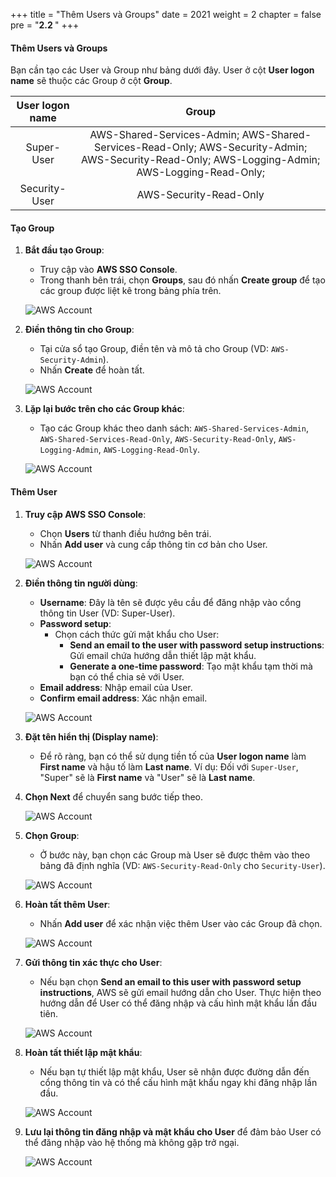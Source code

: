 +++
title = "Thêm Users và Groups"
date = 2021
weight = 2
chapter = false
pre = "<b>2.2 </b>"
+++

#### Thêm Users và Groups

Bạn cần tạo các User và Group như bảng dưới đây. User ở cột **User logon name** sẽ thuộc các Group ở cột **Group**.

| User logon name | Group |
|:---------------:|:-----:|
| Super-User      | AWS-Shared-Services-Admin; AWS-Shared-Services-Read-Only; AWS-Security-Admin; AWS-Security-Read-Only; AWS-Logging-Admin; AWS-Logging-Read-Only; |
| Security-User   | AWS-Security-Read-Only |

#### Tạo Group

1. **Bắt đầu tạo Group**:
   - Truy cập vào **AWS SSO Console**.
   - Trong thanh bên trái, chọn **Groups**, sau đó nhấn **Create group** để tạo các group được liệt kê trong bảng phía trên.

   ![AWS Account](/images/6/0001.png?featherlight=false&width=90pc)

2. **Điền thông tin cho Group**:
   - Tại cửa sổ tạo Group, điền tên và mô tả cho Group (VD: `AWS-Security-Admin`).
   - Nhấn **Create** để hoàn tất.

   ![AWS Account](/images/6/0002.png?featherlight=false&width=90pc)

3. **Lặp lại bước trên cho các Group khác**:
   - Tạo các Group khác theo danh sách: `AWS-Shared-Services-Admin`, `AWS-Shared-Services-Read-Only`, `AWS-Security-Read-Only`, `AWS-Logging-Admin`, `AWS-Logging-Read-Only`.

   ![AWS Account](/images/6/0003.png?featherlight=false&width=90pc)

#### Thêm User

1. **Truy cập AWS SSO Console**:
   - Chọn **Users** từ thanh điều hướng bên trái.
   - Nhấn **Add user** và cung cấp thông tin cơ bản cho User.

   ![AWS Account](/images/5/0001.png?featherlight=false&width=90pc)

2. **Điền thông tin người dùng**:
   - **Username**: Đây là tên sẽ được yêu cầu để đăng nhập vào cổng thông tin User (VD: Super-User).
   - **Password setup**:
     - Chọn cách thức gửi mật khẩu cho User:
       - **Send an email to the user with password setup instructions**: Gửi email chứa hướng dẫn thiết lập mật khẩu.
       - **Generate a one-time password**: Tạo mật khẩu tạm thời mà bạn có thể chia sẻ với User.
   - **Email address**: Nhập email của User.
   - **Confirm email address**: Xác nhận email.

   ![AWS Account](/images/5/0002.png?featherlight=false&width=90pc)

3. **Đặt tên hiển thị (Display name)**:
   - Để rõ ràng, bạn có thể sử dụng tiền tố của **User logon name** làm **First name** và hậu tố làm **Last name**. Ví dụ: Đối với `Super-User`, "Super" sẽ là **First name** và "User" sẽ là **Last name**.

4. **Chọn Next** để chuyển sang bước tiếp theo.

   ![AWS Account](/images/5/0003.png?featherlight=false&width=90pc)

5. **Chọn Group**:
   - Ở bước này, bạn chọn các Group mà User sẽ được thêm vào theo bảng đã định nghĩa (VD: `AWS-Security-Read-Only` cho `Security-User`).

   ![AWS Account](/images/5/0004.png?featherlight=false&width=90pc)

6. **Hoàn tất thêm User**:
   - Nhấn **Add user** để xác nhận việc thêm User vào các Group đã chọn.

   ![AWS Account](/images/5/0005.png?featherlight=false&width=90pc)

7. **Gửi thông tin xác thực cho User**:
   - Nếu bạn chọn **Send an email to this user with password setup instructions**, AWS sẽ gửi email hướng dẫn cho User. Thực hiện theo hướng dẫn để User có thể đăng nhập và cấu hình mật khẩu lần đầu tiên.

   ![AWS Account](/images/5/0007.png?featherlight=false&width=90pc)

8. **Hoàn tất thiết lập mật khẩu**:
   - Nếu bạn tự thiết lập mật khẩu, User sẽ nhận được đường dẫn đến cổng thông tin và có thể cấu hình mật khẩu ngay khi đăng nhập lần đầu.

   ![AWS Account](/images/5/00010.png?featherlight=false&width=90pc)

9. **Lưu lại thông tin đăng nhập và mật khẩu cho User** để đảm bảo User có thể đăng nhập vào hệ thống mà không gặp trở ngại.

   ![AWS Account](/images/5/00011.png?featherlight=false&width=90pc)
